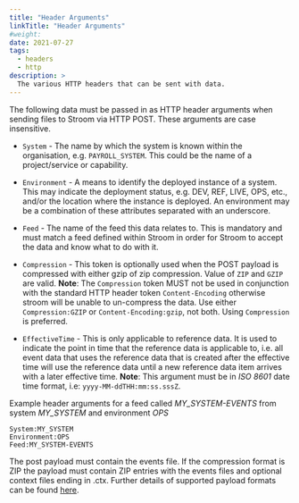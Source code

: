 ```yaml
---
title: "Header Arguments"
linkTitle: "Header Arguments"
#weight:
date: 2021-07-27
tags:
  - headers
  - http
description: >
  The various HTTP headers that can be sent with data.
---
```


The following data must be passed in as HTTP header arguments when sending files to Stroom via HTTP POST. These arguments are case insensitive.

* `System` - The name by which the system is known within the organisation, e.g. `PAYROLL_SYSTEM`. This could be the name of a project/service or capability.

* `Environment` - A means to identify the deployed instance of a system. This may indicate the deployment status, e.g. DEV, REF, LIVE, OPS, etc., and/or the location where the instance is deployed. An environment may be a combination of these attributes separated with an underscore.

* `Feed` - The name of the feed this data relates to. This is mandatory and must match a feed defined within Stroom in order for Stroom to accept the data and know what to do with it.

* `Compression` - This token is optionally used when the POST payload is compressed with either gzip of zip compression. Value of `ZIP` and `GZIP` are valid. **Note**: The `Compression` token MUST not be used in conjunction with the standard HTTP header token `Content-Encoding` otherwise stroom will be unable to un-compress the data. Use either `Compression:GZIP` or `Content-Encoding:gzip`, not both. Using `Compression` is preferred.

* `EffectiveTime` - This is only applicable to reference data. It is used to indicate the point in time that the reference data is applicable to, i.e. all event data that uses the reference data that is created after the effective time will use the reference data until a new reference data item arrives with a later effective time. **Note**: This argument must be in _ISO 8601_ date time format, i.e: `yyyy-MM-ddTHH:mm:ss.sssZ`.

Example header arguments for a feed called _MY_SYSTEM-EVENTS_ from system _MY_SYSTEM_ and environment _OPS_

```text
System:MY_SYSTEM
Environment:OPS
Feed:MY_SYSTEM-EVENTS
```

The post payload must contain the events file. If the compression format is ZIP the payload must contain ZIP entries with the events files and optional context files ending in .ctx. Further details of supported payload formats can be found [here](payloads.md).
